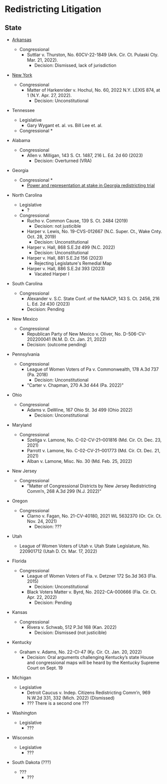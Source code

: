 # Redistricting Litigation

## State

- [Arkansas](https://github.com/jcervas/districting/tree/master/Case%20Briefs/Arkansas)
     + Congressional
          * Suttlar v. Thurston, No. 60CV-22-1849 (Ark. Cir. Ct. Pulaski Cty. Mar. 21, 2022).
               - Decision: Dismissed, lack of jurisdiction

- [New York](https://github.com/jcervas/districting/tree/master/Case%20Briefs/New%20York)
     + Congressional
          * Matter of Harkenrider v. Hochul, No. 60, 2022 N.Y. LEXIS 874, at 1 (N.Y. Apr. 27, 2022).
               - Decision: Unconstitutional

- Tennessee
     + Legislative
          * Gary Wygant et. al. vs. Bill Lee et. al.
     + Congressional
          * 

- Alabama
     + Congressional
          * Allen v. Milligan, 143 S. Ct. 1487, 216 L. Ed. 2d 60 (2023)
               - Decision: Overturned (VRA)

- Georgia
     + Congressional
          * 
          * [Power and representation at stake in Georgia redistricting trial](https://www.ajc.com/politics/redistricting-trial-could-throw-out-georgias-republican-drawn-maps/2FLMYKW4RBB3BHTLNMUDFTQ3VA/)

- North Carolina
     + Legislative
          * ?
     + Congressional
          * Rucho v. Common Cause, 139 S. Ct. 2484 (2019)
               - Decision: not justicible
          * Harper v. Lewis, No. 19-CVS-012667 (N.C. Super. Ct., Wake Cnty. Oct. 28, 2019)
               - Decision: Unconstitutional
          * Harper v. Hall, 868 S.E.2d 499 (N.C. 2022)
               - Decision: Unconstitutional
          * Harper v. Hall, 881 S.E.2d 156 (2023)
               - Rejecting Legislature's Remedial Map
          * Harper v. Hall, 886 S.E.2d 393 (2023)
               - Vacated Harper I

- South Carolina
     + Congressional
          * Alexander v. S.C. State Conf. of the NAACP, 143 S. Ct. 2456, 216 L. Ed. 2d 430 (2023)
          * Decision: Pending

- New Mexico
     + Congressional
          * Republican Party of New Mexico v. Oliver, No. D-506-CV-202200041 (N.M. D. Ct. Jan. 21, 2022) 
          * Decision: (outcome pending)

- Pennsylvania
     + Congressional
          * League of Women Voters of Pa v. Commonwealth, 178 A.3d 737 (Pa. 2018)
               - Decision: Unconstitutional
          * "Carter v. Chapman, 270 A.3d 444 (Pa. 2022)"

- Ohio
     + Congressional
          * Adams v. DeWine, 167 Ohio St. 3d 499 (Ohio 2022)
               - Decision: Unconstitutional

- Maryland
     + Congressional
          * Szeliga v. Lamone, No. C-02-CV-21–001816 (Md. Cir. Ct. Dec. 23, 2021)
          * Parrott v. Lamone, No. C-02-CV-21–001773 (Md. Cir. Ct. Dec. 21, 2021)
          * Alban v. Lamone, Misc. No. 30 (Md. Feb. 25, 2022)

- New Jersey
     + Congressional
          * "Matter of Congressional Districts by New Jersey Redistricting Comm’n, 268 A.3d 299 (N.J. 2022)"
- Oregon
     + Congressional
          * Clarno v. Fagan, No. 21-CV-40180, 2021 WL 5632370 (Or. Cir. Ct. Nov. 24, 2021)
               - Decision: ???
- Utah
     + League of Women Voters of Utah v. Utah State Legislature, No. 220901712 (Utah D. Ct. Mar. 17, 2022)

- Florida
     + Congressional
          * League of Women Voters of Fla. v. Detzner 172 So.3d 363 (Fla. 2015)
               - Decision: Unconstitutional
          * Black Voters Matter v. Byrd, No. 2022-CA-000666 (Fla. Cir. Ct. Apr. 22, 2022)
               - Decision: Pending

- Kansas
     + Congressional
          * Rivera v. Schwab, 512 P.3d 168 (Kan. 2022)
               - Decision: Dismissed (not justicible)

- Kentucky
     + Graham v. Adams, No. 22-CI-47 (Ky. Cir. Ct. Jan. 20, 2022)
          * Decision: Oral arguments challenging Kentucky’s state House and congressional maps will be heard by the Kentucky Supreme Court on Sept. 19

- Michigan
     + Legislative
          * Detroit Caucus v. Indep. Citizens Redistricting Comm’n, 969 N.W.2d 331, 332 (Mich. 2022) (Dismissed)
          * ??? There is a second one ???

- Washington
     + Legislative
          * ???
- Wisconsin
     + Legislative
          * ???

- South Dakota (???)
     + ???
          * ???
